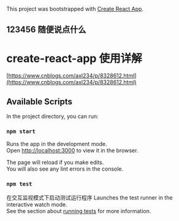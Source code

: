 This project was bootstrapped with [Create React App](https://github.com/facebook/create-react-app).


##   123456 随便说点什么


# create-react-app 使用详解
[https://www.cnblogs.com/axl234/p/8328612.html](https://www.cnblogs.com/axl234/p/8328612.html)



## Available Scripts

In the project directory, you can run:

### `npm start`

Runs the app in the development mode.<br>
Open [http://localhost:3000](http://localhost:3000) to view it in the browser.

The page will reload if you make edits.<br>
You will also see any lint errors in the console.

### `npm test`
 在交互监视模式下启动测试运行程序
Launches the test runner in the interactive watch mode.<br>
See the section about [running tests](https://facebook.github.io/create-react-app/docs/running-tests) for more information.
